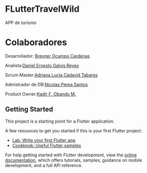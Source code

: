 
# FLutterTravelWild
 APP de turismo

# Colaboradores
Desarrollador: [Breyner Ocampo Cardenas](https://github.com/BROC95)

Analista:[Daniel Ernesto Galvis Reyes](https://github.com/daniel0326)

Scrum Master:[Adriana Lucia Cadavid Tabares](https://github.com/adrianalcadavid5)

Admistrador de DB:[Nicolas Perea Santos]( https://github.com/dedassds)

Product Owner:[Kadir F. Obando M.](https://github.com/KadirObando)

## Getting Started

This project is a starting point for a Flutter application.

A few resources to get you started if this is your first Flutter project:

- [Lab: Write your first Flutter app](https://docs.flutter.dev/get-started/codelab)
- [Cookbook: Useful Flutter samples](https://docs.flutter.dev/cookbook)

For help getting started with Flutter development, view the
[online documentation](https://docs.flutter.dev/), which offers tutorials,
samples, guidance on mobile development, and a full API reference.
